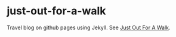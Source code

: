 # just-out-for-a-walk

Travel blog on github pages using Jekyll. See [Just Out For A Walk].

[Just Out For A Walk]: http://justoutforawalk.henryjenkins.name/
